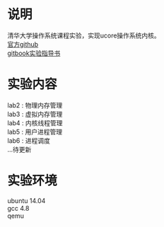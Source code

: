 # 说明
清华大学操作系统课程实验，实现ucore操作系统内核。  
[官方github](https://github.com/chyyuu/os_kernel_lab/tree/master)  
[gitbook实验指导书](https://chyyuu.gitbooks.io/ucore_os_docs/content/)

# 实验内容
lab2 : 物理内存管理  
lab3 : 虚拟内存管理  
lab4 : 内核线程管理  
lab5 : 用户进程管理  
lab6 : 进程调度  
...待更新

# 实验环境
ubuntu 14.04  
gcc 4.8  
qemu
